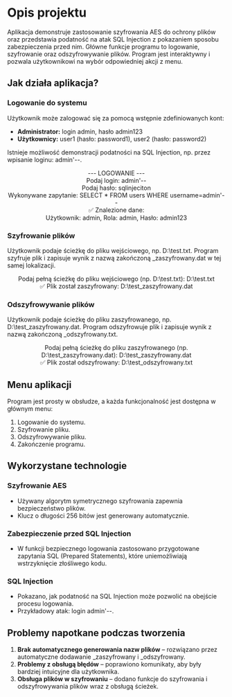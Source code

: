 # **Opis projektu**
Aplikacja demonstruje zastosowanie szyfrowania AES do ochrony plików oraz przedstawia podatność na atak SQL Injection z pokazaniem sposobu zabezpieczenia przed nim. Główne funkcje programu to logowanie, szyfrowanie oraz odszyfrowywanie plików. Program jest interaktywny i pozwala użytkownikowi na wybór odpowiedniej akcji z menu.

## **Jak działa aplikacja?**

### **Logowanie do systemu**
Użytkownik może zalogować się za pomocą wstępnie zdefiniowanych kont:
- **Administrator:** login admin, hasło admin123
- **Użytkownicy:** user1 (hasło: password1), user2 (hasło: password2)

Istnieje możliwość demonstracji podatności na SQL Injection, np. przez wpisanie loginu: admin'--.

<div style="text-align: center;">
--- LOGOWANIE ---<br>
Podaj login: admin'--<br>
Podaj hasło: sqlinjeciton<br>
Wykonywane zapytanie: SELECT * FROM users WHERE username=admin'--<br>
✅ Znalezione dane:<br>
Użytkownik: admin, Rola: admin, Hasło: admin123
</div>

### **Szyfrowanie plików**
Użytkownik podaje ścieżkę do pliku wejściowego, np. D:\test.txt.
Program szyfruje plik i zapisuje wynik z nazwą zakończoną _zaszyfrowany.dat w tej samej lokalizacji.

<div style="text-align: center;">
Podaj pełną ścieżkę do pliku wejściowego (np. D:\test.txt): D:\test.txt<br>
✅ Plik został zaszyfrowany: D:\test_zaszyfrowany.dat
</div>

### **Odszyfrowywanie plików**
Użytkownik podaje ścieżkę do pliku zaszyfrowanego, np. D:\test_zaszyfrowany.dat.
Program odszyfrowuje plik i zapisuje wynik z nazwą zakończoną _odszyfrowany.txt.

<div style="text-align: center;">
Podaj pełną ścieżkę do pliku zaszyfrowanego (np. D:\test_zaszyfrowany.dat): D:\test_zaszyfrowany.dat<br>
✅ Plik został odszyfrowany: D:\test_odszyfrowany.txt
</div>


## **Menu aplikacji**
Program jest prosty w obsłudze, a każda funkcjonalność jest dostępna w głównym menu:
1. Logowanie do systemu.
2. Szyfrowanie pliku.
3. Odszyfrowywanie pliku.
4. Zakończenie programu.

## **Wykorzystane technologie**

### **Szyfrowanie AES**
- Używany algorytm symetrycznego szyfrowania zapewnia bezpieczeństwo plików.
- Klucz o długości 256 bitów jest generowany automatycznie.

### **Zabezpieczenie przed SQL Injection**
- W funkcji bezpiecznego logowania zastosowano przygotowane zapytania SQL (Prepared Statements), które uniemożliwiają wstrzyknięcie złośliwego kodu.

### **SQL Injection**
- Pokazano, jak podatność na SQL Injection może pozwolić na obejście procesu logowania.
- Przykładowy atak: login admin'--.

## **Problemy napotkane podczas tworzenia**
1. **Brak automatycznego generowania nazw plików** – rozwiązano przez automatyczne dodawanie _zaszyfrowany i _odszyfrowany.
2. **Problemy z obsługą błędów** – poprawiono komunikaty, aby były bardziej intuicyjne dla użytkownika.
3. **Obsługa plików w szyfrowaniu** – dodano funkcje do szyfrowania i odszyfrowywania plików wraz z obsługą ścieżek.




